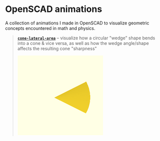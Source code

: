 # OpenSCAD animations

A collection of animations I made in OpenSCAD to visualize geometric concepts
encountered in math and physics.

> [**`cone-lateral-area`**](cone-lateral-area) –
> visualize how a circular "wedge" shape bends into a cone & vice versa, as
> well as how the wedge angle/shape affects the resulting cone "sharpness"
>
> ![cone-lateral-area](cone-lateral-area/small.gif)
